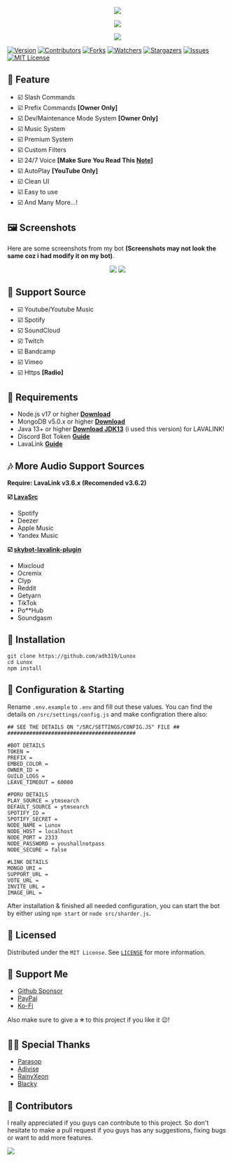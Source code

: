 <p align="center">
<img src="https://capsule-render.vercel.app/api?type=waving&color=gradient&height=200&section=header&text=Lunox&fontSize=80&fontAlignY=35&animation=twinkling&fontColor=gradient"/> 
</p>

<p align="center"> 
  <a href="https://ko-fi.com/adh319" target="_blank"> <img src="https://ko-fi.com/img/githubbutton_sm.svg"/> </a>
</p>

<p align="center"> 
  <a href="https://discord.gg/xhTVzbS5NU" target="_blank"> <img src="https://discordapp.com/api/guilds/1056011738950156359/widget.png?style=banner2"/> </a>
</p>

[![Version][version-shield]](version-url)
[![Contributors][contributors-shield]][contributors-url]
[![Forks][forks-shield]][forks-url]
[![Watchers][watchers-shield]][watchers-url]
[![Stargazers][stars-shield]][stars-url]
[![Issues][issues-shield]][issues-url]
[![MIT License][license-shield]][license-url]

## 📢 Feature
- ☑️ Slash Commands
- ☑️ Prefix Commands **[Owner Only]**
- ☑️ Dev/Maintenance Mode System **[Owner Only]**
- ☑️ Music System
- ☑️ Premium System
- ☑️ Custom Filters
- ☑️ 24/7 Voice **[Make Sure You Read This [Note](https://github.com/adh319/Lunox/commit/b4880fb419d9136f96c90411e9b9c2c3c984b384)]**
- ☑️ AutoPlay **[YouTube Only]**
- ☑️ Clean UI
- ☑️ Easy to use
- ☑️ And Many More...!

## 🖼️ Screenshots
Here are some screenshots from my bot **(Screenshots may not look the same coz i had modify it on my bot)**.

<p align="center">
<img src="https://cdn.discordapp.com/attachments/1014342568554811443/1093098769907732500/image.png"/>  <img src="https://cdn.discordapp.com/attachments/1014342568554811443/1093099116818612234/image.png"/>
</p>

## 🎵 Support Source
- ☑️ Youtube/Youtube Music
- ☑️ Spotify
- ☑️ SoundCloud
- ☑️ Twitch
- ☑️ Bandcamp
- ☑️ Vimeo
- ☑️ Https **[Radio]**

## 📌 Requirements

- Node.js v17 or higher **[Download](https://nodejs.org/en/download/)**
- MongoDB v5.0.x or higher **[Download](https://www.mongodb.com/try/download/community-edition)**
- Java 13+ or higher **[Download JDK13](http://www.mediafire.com/file/m6gk7aoq96db8g0/file)** (i used this version) for LAVALINK!
- Discord Bot Token **[Guide](https://discordjs.guide/preparations/setting-up-a-bot-application.html#creating-your-bot)**
- LavaLink **[Guide](https://github.com/freyacodes/lavalink)**

## 🎶 More Audio Support Sources
**Require: LavaLink v3.6.x (Recomended v3.6.2)**

**☑️ [LavaSrc](https://github.com/TopiSenpai/LavaSrc)**
- Spotify
- Deezer
- Apple Music
- Yandex Music

**☑️ [skybot-lavalink-plugin](https://github.com/DuncteBot/skybot-lavalink-plugin)**
- Mixcloud
- Ocremix
- Clyp
- Reddit
- Getyarn
- TikTok
- Po**Hub
- Soundgasm

## 📝 Installation

```
git clone https://github.com/adh319/Lunox
cd Lunox
npm install
```

## 🚀 Configuration & Starting

Rename `.env.example` to `.env` and fill out these values. You can find the details on `/src/settings/config.js` and make configration there also:

```#########################################
## SEE THE DETAILS ON "/SRC/SETTINGS/CONFIG.JS" FILE ##
#########################################

#BOT DETAILS
TOKEN = 
PREFIX = 
EMBED_COLOR = 
OWNER_ID = 
GUILD_LOGS = 
LEAVE_TIMEOUT = 60000

#PORU DETAILS
PLAY_SOURCE = ytmsearch
DEFAULT_SOURCE = ytmsearch
SPOTIFY_ID = 
SPOTIFY_SECRET = 
NODE_NAME = Lunox
NODE_HOST = localhost
NODE_PORT = 2333
NODE_PASSWORD = youshallnotpass
NODE_SECURE = false

#LINK DETAILS
MONGO_URI = 
SUPPORT_URL = 
VOTE_URL = 
INVITE_URL = 
IMAGE_URL = 
```
After installation & finished all needed configuration, you can start the bot by either using `npm start` or `node src/sharder.js`.

## 🔐 Licensed

Distributed under the `MIT License`. See [`LICENSE`](https://github.com/adh319/Lunox/blob/main/LICENSE) for more information.

## 💝 Support Me

- [Github Sponsor](https://github.com/sponsors/adh319)
- [PayPal](https://paypal.me/dh319)
- [Ko-Fi](https://ko-fi.com/adh319)

Also make sure to give a **⭐** to this project if you like it 😉!

## 🙏🏻 Special Thanks

- [Parasop](https://github.com/parasop)
- [Adivise](https://github.com/Adivise)
- [RainyXeon](https://github.com/RainyXeon)
- [Blacky](https://github.com/brblacky)

## 👥 Contributors

I really appreciated if you guys can contribute to this project. So don't hesitate to make a pull request if you guys has any suggestions, fixing bugs or want to add more features.

<a href="https://github.com/adh319/Lunox/graphs/contributors">
  <img src="https://contributors-img.web.app/image?repo=adh319/Lunox" />
</a>

[version-shield]: https://img.shields.io/github/package-json/v/adh319/Lunox?style=for-the-badge
[contributors-shield]: https://img.shields.io/github/contributors/adh319/Lunox.svg?style=for-the-badge
[contributors-url]: https://github.com/adh319/Lunox/graphs/contributors
[forks-shield]: https://img.shields.io/github/forks/adh319/Lunox.svg?style=for-the-badge
[forks-url]: https://github.com/adh319/Lunox/network/members
[watchers-shield]: https://img.shields.io/github/watchers/adh319/Lunox?style=for-the-badge
[watchers-url]: https://github.com/adh319/Lunox
[stars-shield]: https://img.shields.io/github/stars/adh319/Lunox.svg?style=for-the-badge
[stars-url]: https://github.com/adh319/Lunox/stargazers
[issues-shield]: https://img.shields.io/github/issues/adh319/Lunox.svg?style=for-the-badge
[issues-url]: https://github.com/adh319/Lunox/issues
[license-shield]: https://img.shields.io/github/license/adh319/Lunox.svg?style=for-the-badge
[license-url]: https://github.com/adh319/Lunox/blob/main/LICENSE
[spon-img]: https://media.discordapp.net/attachments/979364157541462066/982734017671606322/Vultr_Logo_Download_Vector.png

